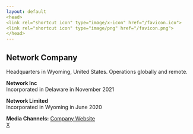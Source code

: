 ```yaml
---
layout: default
<head>
<link rel="shortcut icon" type="image/x-icon" href="/favicon.ico">
<link rel="shortcut icon" type="image/png" href="/favicon.png">
</head>
---
```


## Network Company

Headquarters in Wyoming, United States. Operations globally and remote.

**Network Inc**
<br>
Incorporated in Delaware in November 2021
<br>

**Network Limited**
<br>
Incorporated in Wyoming in June 2020
<br>

**Media Channels:**
<a href="https://netxork.com">Company Website</a>
<br>
<a href="https://x.com/netxork">X</a>


